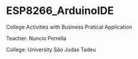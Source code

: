 # ESP8266_ArduinoIDE
College Activities with Business Pratical Application

<p>Teacher: Nuncio Perrella</p>
<p>College: University São Judas Tadeu</p>
